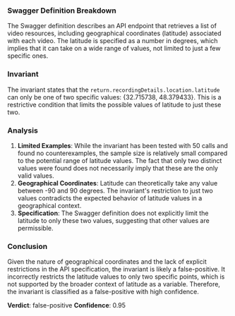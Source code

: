 ### Swagger Definition Breakdown
The Swagger definition describes an API endpoint that retrieves a list of video resources, including geographical coordinates (latitude) associated with each video. The latitude is specified as a number in degrees, which implies that it can take on a wide range of values, not limited to just a few specific ones.

### Invariant
The invariant states that the `return.recordingDetails.location.latitude` can only be one of two specific values: {32.715738, 48.379433}. This is a restrictive condition that limits the possible values of latitude to just these two.

### Analysis
1. **Limited Examples**: While the invariant has been tested with 50 calls and found no counterexamples, the sample size is relatively small compared to the potential range of latitude values. The fact that only two distinct values were found does not necessarily imply that these are the only valid values.
2. **Geographical Coordinates**: Latitude can theoretically take any value between -90 and 90 degrees. The invariant's restriction to just two values contradicts the expected behavior of latitude values in a geographical context.
3. **Specification**: The Swagger definition does not explicitly limit the latitude to only these two values, suggesting that other values are permissible.

### Conclusion
Given the nature of geographical coordinates and the lack of explicit restrictions in the API specification, the invariant is likely a false-positive. It incorrectly restricts the latitude values to only two specific points, which is not supported by the broader context of latitude as a variable. Therefore, the invariant is classified as a false-positive with high confidence.

**Verdict**: false-positive
**Confidence**: 0.95
